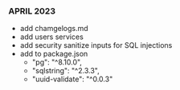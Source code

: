 ### APRIL 2023
- add chamgelogs.md
- add users services
- add security sanitize inputs for SQL injections
- add to package.json 
    - "pg": "^8.10.0",
    - "sqlstring": "^2.3.3",
    - "uuid-validate": "^0.0.3"